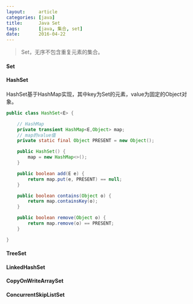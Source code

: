 ```yaml
---
layout:     article
categories: [java]
title:      Java Set
tags:       [java, 集合, set]
date:       2016-04-22
---
```


> Set，无序不包含重复元素的集合。

#### Set

#### HashSet

HashSet基于HashMap实现，其中key为Set的元素，value为固定的Object对象。

```java
public class HashSet<E> {

    // HashMap
    private transient HashMap<E,Object> map;
    // map的value值
    private static final Object PRESENT = new Object();

    public HashSet() {
        map = new HashMap<>();
    }

    public boolean add(E e) {
        return map.put(e, PRESENT) == null;
    }

    public boolean contains(Object o) {
        return map.containsKey(o);
    }

    public boolean remove(Object o) {
        return map.remove(o) == PRESENT;
    }

}
```

#### TreeSet

#### LinkedHashSet

#### CopyOnWriteArraySet

#### ConcurrentSkipListSet
